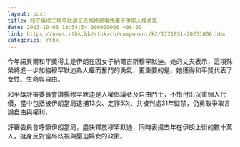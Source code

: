 ```yaml
---
layout: post
title: 和平獎得主穆罕默迪丈夫稱殊榮增強妻子爭取人權勇氣
date: 2023-10-06 18:54:54.000000000 +08:00
link: https://news.rthk.hk/rthk/ch/component/k2/1721851-20231006.htm
categories: rthk
---
```


今年諾貝爾和平獎得主是伊朗在囚女子納爾吉斯穆罕默迪。她的丈夫表示，這項殊榮將進一步加強穆罕默迪為人權而奮鬥的勇氣，更重要的是，她獲得和平獎代表了女性、生命與自由。

和平獎評審委員會讚揚穆罕默迪是人權倡議者及自由鬥士，不惜付出沉重個人代價，當中包括被伊朗當局逮捕13次、定罪5次、共被判處31年監禁，仍勇敢爭取言論自由與權利，

評審委員會呼籲伊朗當局，盡快釋放穆罕默迪，同時表揚去年在伊朗上街的數十萬人，挺身反對當局歧視與壓迫婦女的政策。
